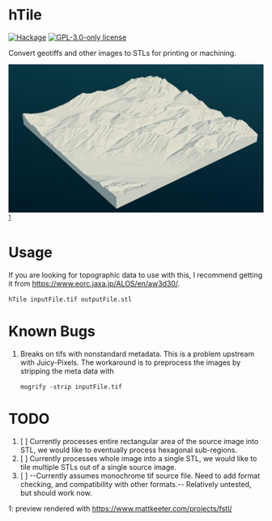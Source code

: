 # hTile

[![Hackage](https://img.shields.io/hackage/v/hTile.svg?logo=haskell)](https://hackage.haskell.org/package/hTile)
[![GPL-3.0-only license](https://img.shields.io/badge/license-GPL--3.0--only-blue.svg)](LICENSE)

Convert geotiffs and other images to STLs for printing or machining.

![](imgs/sample.jpeg?raw=true)<sup>[1](#fstl)</sup>

# Usage
If you are looking for topographic data to use with this, I recommend getting it from https://www.eorc.jaxa.jp/ALOS/en/aw3d30/.

```
hTile inputFile.tif outputFile.stl
```

# Known Bugs
1) Breaks on tifs with nonstandard metadata. This is a problem upstream
   with Juicy-Pixels. The workaround is to preprocess the images by
   stripping the meta data with
   ```
   mogrify -strip inputFile.tif
   ```
# TODO
1) [ ] Currently processes entire rectangular area of the source image into
   STL, we would like to eventually process hexagonal sub-regions.
2) [ ] Currently processes whole image into a single STL, we would like to
   tile multiple STLs out of a single source image.
3) [ ] --Currently assumes monochrome tif source file. Need to add format
   checking, and compatibility with other formats.-- Relatively
   untested, but should work now.


<a name="fstl">1</a>: preview rendered with https://www.mattkeeter.com/projects/fstl/
